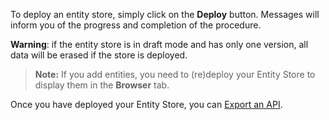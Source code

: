 To deploy an entity store, simply click on the **Deploy** button. Messages will inform you of the progress and completion of the procedure.

**Warning**: if the entity store is in draft mode and has only one version, all data will be erased if the store is deployed.

> **Note:** If you add entities, you need to (re)deploy your Entity Store to display them in the **Browser** tab.

Once you have deployed your Entity Store, you can [Export an API](technical-resources/apispark/guide/create/overview "Export an API").

